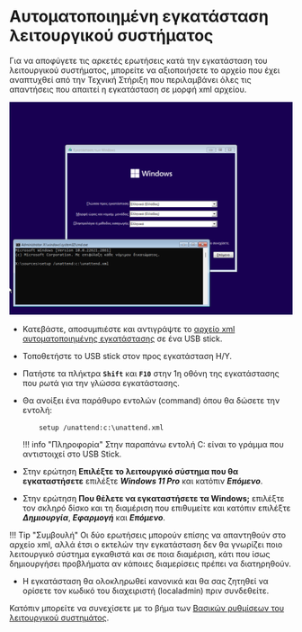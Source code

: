 # Αυτοματοποιημένη εγκατάσταση λειτουργικού συστήματος

Για να αποφύγετε τις αρκετές ερωτήσεις κατά την εγκατάσταση του λειτουργικού συστήματος, μπορείτε να αξιοποιήσετε το αρχείο που έχει αναπτυχθεί από την Τεχνική Στήριξη που περιλαμβάνει όλες τις απαντήσεις που απαιτεί η εγκατάσταση σε μορφή xml αρχείου.

[![](01-unattended-installation.png)](01-unattended-installation.png)

- Κατεβάστε, αποσυμπιέστε και αντιγράψτε το [αρχείο xml αυτοματοποιημένης εγκατάστασης](https://ts.sch.gr/docs/odigies-egkatastasis-diaxirisis/win11-unattended-setup/) σε ένα USB stick.
- Τοποθετήστε το USB stick στον προς εγκατάσταση Η/Υ.
- Πατήστε τα πλήκτρα **`Shift`** και **`F10`** στην 1η οθόνη της εγκατάστασης που ρωτά για την γλώσσα εγκατάστασης.
- Θα ανοίξει ένα παράθυρο εντολών (command) όπου θα δώσετε την εντολή:

    ```shell
        setup /unattend:c:\unattend.xml
    ```

    !!! info "Πληροφορία"
        Στην παραπάνω εντολή C: είναι το γράμμα που αντιστοιχεί στο USB Stick.

- Στην ερώτηση **Επιλέξτε το λειτουργικό σύστημα που θα εγκαταστήσετε** επιλέξτε ***Windows 11 Pro*** και κατόπιν ***Επόμενο***.
- Στην ερώτηση **Που θέλετε να εγκαταστήσετε τα Windows;** επιλέξτε τον σκληρό δίσκο και τη διαμέριση που επιθυμείτε και κατόπιν επιλέξτε ***Δημιουργία***, ***Εφαρμογή*** και ***Επόμενο***.

!!! Tip "Συμβουλή"
    Οι δύο ερωτήσεις μπορούν επίσης να απαντηθούν στο αρχείο xml, αλλά έτσι ο εκτελών την εγκατάσταση δεν θα γνωρίζει ποιο λειτουργικό σύστημα εγκαθιστά και σε ποια διαμέριση, κάτι που ίσως δημιουργήσει προβλήματα αν κάποιες διαμερίσεις πρέπει να διατηρηθούν.

- Η εγκατάσταση θα ολοκληρωθεί κανονικά και θα σας ζητηθεί να ορίσετε τον κωδικό του διαχειριστή (localadmin) πριν συνδεθείτε.

Κατόπιν μπορείτε να συνεχίσετε με το βήμα των [Βασικών ρυθμίσεων του λειτουργικού συστημάτος](../../basic-settings/index.md).